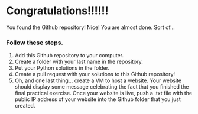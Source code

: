 # Congratulations!!!!!!

You found the Github repository!  Nice!  You are almost done.  Sort of...

### Follow these steps.
1. Add this Github repository to your computer.
2. Create a folder with your last name in the repository.
3. Put your Python solutions in the folder.
4. Create a pull request with your solutions to this Github repository!
5. Oh, and one last thing... create a VM to host a website.  Your website should display some message celebrating the fact that you finished the final practical exercise.  Once your website is live, push a .txt file with the public IP address of your website into the Github folder that you just created.
